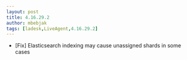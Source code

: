 ```yaml
---
layout: post
title: 4.16.29.2
author: mbebjak
tags: [ladesk,LiveAgent,4.16.29.2]
---
```


- [Fix] Elasticsearch indexing may cause unassigned shards in some cases
